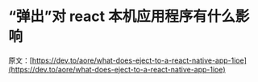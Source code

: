 # “弹出”对 react 本机应用程序有什么影响

原文：[https://dev.to/aore/what-does-eject-to-a-react-native-app-1ioe](https://dev.to/aore/what-does-eject-to-a-react-native-app-1ioe)